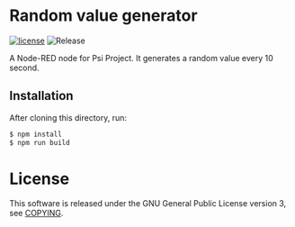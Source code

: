 # Random value generator
[![license](https://img.shields.io/badge/license-GPLv3-blue.svg)](LICENSE)
![Release](https://img.shields.io/badge/release-0.2.0-brightgreen.svg)

A Node-RED node for Psi Project.
It generates a random value every 10 second.

## Installation
After cloning this directory, run:

```sh
$ npm install
$ npm run build
```

# License
This software is released under the GNU General Public License version 3,
see [COPYING](COPYING).
